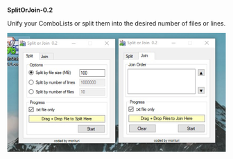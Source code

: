 <b>SplitOrJoin-0.2</b>

Unify your ComboLists or split them into the desired number of files or lines.

<img src="https://raw.githubusercontent.com/HDec0/SplitOrJoin-0.2/refs/heads/main/SplitOrJoin%200.2.jpg">
